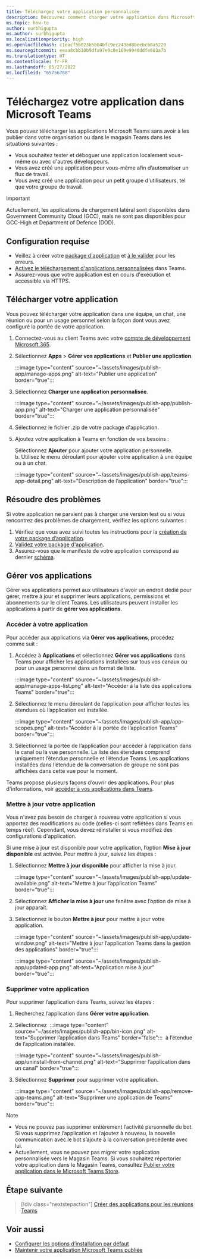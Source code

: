 ```yaml
---
title: Téléchargez votre application personnalisée
description: Découvrez comment charger votre application dans Microsoft Teams. Le chargement latéral est courant lors du test et du débogage d'une application pendant le développement.
ms.topic: how-to
author: surbhigupta
ms.author: surbhigupta
ms.localizationpriority: high
ms.openlocfilehash: c1eacf5b023b5bb4bfc9ec243ed8beebcb0a5220
ms.sourcegitcommit: eeaa8cbb10b9dfa97e9c8e169e9940ddfe683a7b
ms.translationtype: HT
ms.contentlocale: fr-FR
ms.lasthandoff: 05/27/2022
ms.locfileid: "65756788"
---
```

# <a name="upload-your-app-in-microsoft-teams"></a>Téléchargez votre application dans Microsoft Teams

Vous pouvez télécharger les applications Microsoft Teams sans avoir à les publier dans votre organisation ou dans le magasin Teams dans les situations suivantes :

* Vous souhaitez tester et déboguer une application localement vous-même ou avec d'autres développeurs.
* Vous avez créé une application pour vous-même afin d’automatiser un flux de travail.
* Vous avez créé une application pour un petit groupe d'utilisateurs, tel que votre groupe de travail.

> [!IMPORTANT]
> Actuellement, les applications de chargement latéral sont disponibles dans Government Community Cloud (GCC), mais ne sont pas disponibles pour GCC-High et Department of Defence (DOD).

## <a name="prerequisites"></a>Configuration requise

* Veillez à créer votre [package d'application](~/concepts/build-and-test/apps-package.md) et [à le valider](https://dev.teams.microsoft.com/appvalidation.html) pour les erreurs.
* [Activez le téléchargement d'applications personnalisées](~/concepts/build-and-test/prepare-your-o365-tenant.md#enable-custom-teams-apps-and-turn-on-custom-app-uploading) dans Teams.
* Assurez-vous que votre application est en cours d'exécution et accessible via HTTPS.

## <a name="upload-your-app"></a>Télécharger votre application

Vous pouvez télécharger votre application dans une équipe, un chat, une réunion ou pour un usage personnel selon la façon dont vous avez configuré la portée de votre application.

1. Connectez-vous au client Teams avec votre [compte de développement Microsoft 365](https://developer.microsoft.com/en-us/microsoft-365/dev-program).
1. Sélectionnez **Apps** > **Gérer vos applications** et **Publier une application**.

    :::image type="content" source="~/assets/images/publish-app/manage-apps.png" alt-text="Publier une application" border="true":::

1. Sélectionnez **Charger une application personnalisée**.

   :::image type="content" source="~/assets/images/publish-app/publish-app.png" alt-text="Charger une application personnalisée" border="true":::

1. Sélectionnez le fichier .zip de votre package d'application.
1. Ajoutez votre application à Teams en fonction de vos besoins :</br>

   Sélectionnez **Ajouter** pour ajouter votre application personnelle.</br>b. Utilisez le menu déroulant pour ajouter votre application à une équipe ou à un chat.

    :::image type="content" source="~/assets/images/publish-app/teams-app-detail.png" alt-text="Description de l’application" border="true":::

## <a name="troubleshoot"></a>Résoudre des problèmes

Si votre application ne parvient pas à charger une version test ou si vous rencontrez des problèmes de chargement, vérifiez les options suivantes :

1. Vérifiez que vous avez suivi toutes les instructions pour la [création de votre package d’application](../../concepts/build-and-test/apps-package.md).
1. [Validez votre package d'application](https://dev.teams.microsoft.com/appvalidation.html).
1. Assurez-vous que le manifeste de votre application correspond au dernier [schéma](../../resources/schema/manifest-schema.md).

## <a name="manage-your-apps"></a>Gérer vos applications

Gérer vos applications permet aux utilisateurs d'avoir un endroit dédié pour gérer, mettre à jour et supprimer leurs applications, permissions et abonnements sur le client Teams. Les utilisateurs peuvent installer les applications à partir de **gérer vos applications**.

### <a name="access-your-app"></a>Accéder à votre application

Pour accéder aux applications via **Gérer vos applications**, procédez comme suit :

1. Accédez à **Applications** et sélectionnez **Gérer vos applications** dans Teams pour afficher les applications installées sur tous vos canaux ou pour un usage personnel dans un format de liste.

    :::image type="content" source="~/assets/images/publish-app/manage-apps-list.png" alt-text="Accéder à la liste des applications Teams" border="true":::
    
1. Sélectionnez le menu déroulant de l’application pour afficher toutes les étendues où l’application est installée.
    
    :::image type="content" source="~/assets/images/publish-app/app-scopes.png" alt-text="Accéder à la portée de l’application Teams" border="true":::
    
1. Sélectionnez la portée de l’application pour accéder à l’application dans le canal ou la vue personnelle. La liste des étendues comprend uniquement l’étendue personnelle et l’étendue Teams. Les applications installées dans l’étendue de la conversation de groupe ne sont pas affichées dans cette vue pour le moment.
    
Teams propose plusieurs façons d’ouvrir des applications. Pour plus d'informations, voir [accéder à vos applications dans Teams](https://support.microsoft.com/office/access-your-apps-in-teams-0758cb09-9e85-40e7-a974-51df7734646a).

### <a name="update-your-app"></a>Mettre à jour votre application

Vous n'avez pas besoin de charger à nouveau votre application si vous apportez des modifications au code (celles-ci sont reflétées dans Teams en temps réel). Cependant, vous devez réinstaller si vous modifiez des configurations d'application.

Si une mise à jour est disponible pour votre application, l’option **Mise à jour disponible** est activée. Pour mettre à jour, suivez les étapes :

1. Sélectionnez **Mettre à jour disponible** pour afficher la mise à jour.

     :::image type="content" source="~/assets/images/publish-app/update-available.png" alt-text="Mettre à jour l’application Teams" border="true":::

1. Sélectionnez **Afficher la mise à jour** une fenêtre avec l’option de mise à jour apparaît.
1. Sélectionnez le bouton **Mettre à jour** pour mettre à jour votre application.
    
     :::image type="content" source="~/assets/images/publish-app/update-window.png" alt-text="Mettre à jour l’application Teams dans la gestion des applications" border="true":::

     :::image type="content" source="~/assets/images/publish-app/updated-app.png" alt-text="Application mise à jour" border="true":::

### <a name="remove-your-app"></a>Supprimer votre application

Pour supprimer l’application dans Teams, suivez les étapes :

1. Recherchez l’application dans **Gérer votre application**.
1. Sélectionnez &nbsp;:::image type="content" source="~/assets/images/publish-app/bin-icon.png" alt-text="Supprimer l’application dans Teams" border="false":::&nbsp; à l’étendue de l’application installée.
        
    :::image type="content" source="~/assets/images/publish-app/uninstall-from-channel.png" alt-text="Supprimer l’application dans un canal" border="true":::

1. Sélectionnez **Supprimer** pour supprimer votre application.
    
    :::image type="content" source="~/assets/images/publish-app/remove-app-teams.png" alt-text="Supprimer une application de Teams" border="true":::

> [!NOTE]
>
> * Vous ne pouvez pas supprimer entièrement l’activité personnelle du bot. Si vous supprimez l’application et l’ajoutez à nouveau, la nouvelle communication avec le bot s’ajoute à la conversation précédente avec lui.
> * Actuellement, vous ne pouvez pas migrer votre application personnalisée vers le Magasin Teams. Si vous souhaitez répertorier votre application dans le Magasin Teams, consultez [Publier votre application dans le Microsoft Teams Store](appsource/publish.md).

## <a name="next-step"></a>Étape suivante

> [!div class="nextstepaction"]
>[Créer des applications pour les réunions Teams](../../apps-in-teams-meetings/teams-apps-in-meetings.md)

## <a name="see-also"></a>Voir aussi

* [Configurer les options d’installation par défaut](~/concepts/deploy-and-publish/add-default-install-scope.md)
* [Maintenir votre application Microsoft Teams publiée](~/concepts/deploy-and-publish/appsource/post-publish/overview.md)
